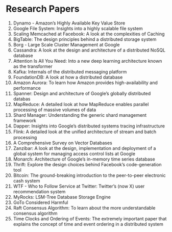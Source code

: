 # Research Papers

1. Dynamo - Amazon’s Highly Available Key Value Store
2. Google File System: Insights into a highly scalable file system
3. Scaling Memcached at Facebook: A look at the complexities of Caching
4. BigTable: The design principles behind a distributed storage system
5. Borg - Large Scale Cluster Management at Google
6. Cassandra: A look at the design and architecture of a distributed NoSQL database
7. Attention Is All You Need: Into a new deep learning architecture known as the transformer
8. Kafka: Internals of the distributed messaging platform
9. FoundationDB: A look at how a distributed database
10. Amazon Aurora: To learn how Amazon provides high-availability and performance
11. Spanner: Design and architecture of Google’s globally distributed databas
12. MapReduce: A detailed look at how MapReduce enables parallel processing of massive volumes of data
13. Shard Manager: Understanding the generic shard management framework
14. Dapper: Insights into Google’s distributed systems tracing infrastructure
15. Flink: A detailed look at the uniﬁed architecture of stream and batch processing
16. A Comprehensive Survey on Vector Databases
17. Zanzibar: A look at the design, implementation and deployment of a global system for managing access control lists at Google
18. Monarch: Architecture of Google’s in-memory time series database
19. Thrift: Explore the design choices behind Facebook’s code-generation tool
20. Bitcoin: The ground-breaking introduction to the peer-to-peer electronic cash system
21. WTF - Who to Follow Service at Twitter: Twitter’s (now X) user recommendation system
22. MyRocks: LSM-Tree Database Storage Engine
23. GoTo Considered Harmful
24. Raft Consensus Algorithm: To learn about the more understandable consensus algorithm
25. Time Clocks and Ordering of Events: The extremely important paper that explains the concept of time and event ordering in a distributed system
